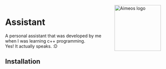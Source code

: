 <img src="https://github.com/LakshyaKhatri/Assistant/blob/master/assets/logo/logo.png" alt="Aimeos logo" title="Aimeos" align="right" height="150" />

Assistant
=========
A personal assistant that was developed by me when I was learning c++ programming.  
Yes! It actually speaks. :D

## Installation
